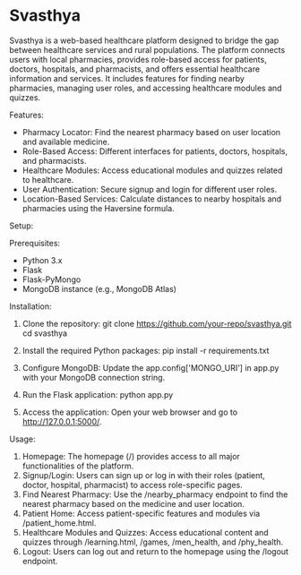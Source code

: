 # Svasthya
Svasthya is a web-based healthcare platform designed to bridge the gap between healthcare services and rural populations. The platform connects users with local pharmacies, provides role-based access for patients, doctors, hospitals, and pharmacists, and offers essential healthcare information and services. It includes features for finding nearby pharmacies, managing user roles, and accessing healthcare modules and quizzes.

Features:
- Pharmacy Locator: Find the nearest pharmacy based on user location and available medicine.
- Role-Based Access: Different interfaces for patients, doctors, hospitals, and pharmacists.
- Healthcare Modules: Access educational modules and quizzes related to healthcare.
- User Authentication: Secure signup and login for different user roles.
- Location-Based Services: Calculate distances to nearby hospitals and pharmacies using the Haversine formula.

Setup:

Prerequisites:
- Python 3.x
- Flask
- Flask-PyMongo
- MongoDB instance (e.g., MongoDB Atlas)

Installation:
1. Clone the repository:
  git clone https://github.com/your-repo/svasthya.git
  cd svasthya

2. Install the required Python packages:
  pip install -r requirements.txt

3. Configure MongoDB: Update the app.config['MONGO_URI'] in app.py with your MongoDB connection string.

4. Run the Flask application:
  python app.py

5. Access the application: Open your web browser and go to http://127.0.0.1:5000/.

Usage:

1. Homepage: The homepage (/) provides access to all major functionalities of the platform.
2. Signup/Login: Users can sign up or log in with their roles (patient, doctor, hospital, pharmacist) to access role-specific pages.
3. Find Nearest Pharmacy: Use the /nearby_pharmacy endpoint to find the nearest pharmacy based on the medicine and user location.
4. Patient Home: Access patient-specific features and modules via /patient_home.html.
5. Healthcare Modules and Quizzes: Access educational content and quizzes through /learning.html, /games, /men_health, and /phy_health.
6. Logout: Users can log out and return to the homepage using the /logout endpoint.
